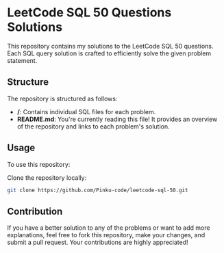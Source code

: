 # LeetCode SQL 50 Questions Solutions

This repository contains my solutions to the LeetCode SQL 50 questions. Each SQL query solution is crafted to efficiently solve the given problem statement.


## Structure

The repository is structured as follows:

- **/**: Contains individual SQL files for each problem.
- **README.md**: You're currently reading this file! It provides an overview of the repository and links to each problem's solution.

## Usage

To use this repository:

Clone the repository locally:
   ```bash
   git clone https://github.com/Pinku-code/leetcode-sql-50.git
```

## Contribution
If you have a better solution to any of the problems or want to add more explanations, feel free to fork this repository, make your changes, and submit a pull request. Your contributions are highly appreciated!